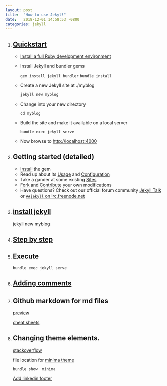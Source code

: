 ```yaml
---
layout: post
title:  "How to use Jekyl!"
date:   2018-12-01 14:58:53 -0800
categories: jekyll
---
```

1. ## [Quickstart](https://jekyllrb.com/docs/)
	
	* [Install a full Ruby development environment](https://jekyllrb.com/docs/installation/)
	* Install Jekyll and bundler gems
	
		`gem install jekyll bundler`
		`bundle install`
		
	* Create a new Jekyll site at ./myblog
		
		`jekyll new myblog`
		
	* Change into your new directory
	
		`cd myblog`
		
	* Build the site and make it available on a local server
	
		`bundle exec jekyll serve`

	* Now browse to <http://localhost:4000>

1. ## Getting started (detailed)

	* [Install](https://jekyllrb.com/docs/installation/) the gem
	* Read up about its [Usage](https://jekyllrb.com/docs/usage/) and [Configuration](https://jekyllrb.com/docs/configuration/)
	* Take a gander at some existing [Sites](https://github.com/jekyll/jekyll/wiki/sites)
	* [Fork](https://github.com/jekyll/jekyll/fork) and [Contribute](https://jekyllrb.com/docs/contributing/) your own modifications
	* Have questions? Check out our official forum community [Jekyll Talk](https://talk.jekyllrb.com/) or [`##jekyll` on irc.freenode.net](https://botbot.me/freenode/jekyll/)


1. ## [install jekyll](https://jekyllrb.com/docs/)
	jekyll new myblog

1. ## [Step by step](https://jekyllrb.com/docs/step-by-step/04-layouts/)

1. ## Execute

   `bundle exec jekyll serve`

1. ## [Adding comments](https://deepaksood619.github.io/technology/adding-comments-system-for-posts-in-jekyll/)

1. ## Github markdown for md files

   [preview](https://markdownlivepreview.com/)

   [cheat sheets](https://github.com/adam-p/markdown-here/wiki/Markdown-Cheatsheet)
   
1. ## Changing theme elements.

   [stackoverflow](https://stackoverflow.com/questions/43670690/suppress-blog-footer-in-jekyll-kramdown)
   
   file location for [minima theme](file:///C:/Ruby25-x64/lib/ruby/gems/2.5.0/gems/minima-2.5.0/)
   
	`bundle show  minima`
   
   [Add linkedin footer](https://gist.github.com/rashivkp/71a56304fecc6def1fa3)

